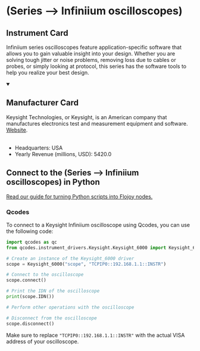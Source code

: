 
#  (Series --> Infiniium oscilloscopes)

## Instrument Card

Infiniium series oscilloscopes feature application-specific software that allows you to gain valuable insight into your design. Whether you are solving tough jitter or noise problems, removing loss due to cables or probes, or simply looking at protocol, this series has the software tools to help you realize your best design.

<details open>
<summary><h2>Manufacturer Card</h2></summary>
Keysight Technologies, or Keysight, is an American company that manufactures electronics test and measurement equipment and software. <a href=https://www.keysight.com/us/en/home.html>Website</a>.
<br><br>
<ul>
  <li>Headquarters: USA</li>
  <li>Yearly Revenue (millions, USD): 5420.0</li>
</ul>
</details>

## Connect to the  (Series --> Infiniium oscilloscopes) in Python

[Read our guide for turning Python scripts into Flojoy nodes.](https://docs.flojoy.ai/custom-nodes/creating-custom-node/)


### Qcodes

To connect to a Keysight Infiniium oscilloscope using Qcodes, you can use the following code:

```python
import qcodes as qc
from qcodes.instrument_drivers.Keysight.Keysight_6000 import Keysight_6000

# Create an instance of the Keysight_6000 driver
scope = Keysight_6000("scope", "TCPIP0::192.168.1.1::INSTR")

# Connect to the oscilloscope
scope.connect()

# Print the IDN of the oscilloscope
print(scope.IDN())

# Perform other operations with the oscilloscope

# Disconnect from the oscilloscope
scope.disconnect()
```

Make sure to replace `"TCPIP0::192.168.1.1::INSTR"` with the actual VISA address of your oscilloscope.

